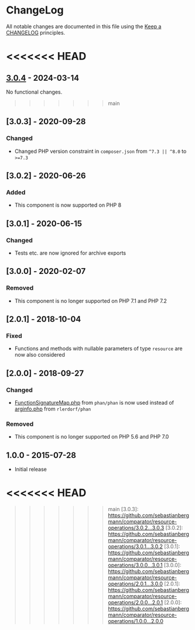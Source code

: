 # ChangeLog

All notable changes are documented in this file using the [Keep a CHANGELOG](https://keepachangelog.com/) principles.

<<<<<<< HEAD
=======
## [3.0.4] - 2024-03-14

No functional changes.

>>>>>>> main
## [3.0.3] - 2020-09-28

### Changed

* Changed PHP version constraint in `composer.json` from `^7.3 || ^8.0` to `>=7.3`

## [3.0.2] - 2020-06-26

### Added

* This component is now supported on PHP 8

## [3.0.1] - 2020-06-15

### Changed

* Tests etc. are now ignored for archive exports

## [3.0.0] - 2020-02-07

### Removed

* This component is no longer supported on PHP 7.1 and PHP 7.2

## [2.0.1] - 2018-10-04

### Fixed

* Functions and methods with nullable parameters of type `resource` are now also considered

## [2.0.0] - 2018-09-27

### Changed

* [FunctionSignatureMap.php](https://raw.githubusercontent.com/phan/phan/master/src/Phan/Language/Internal/FunctionSignatureMap.php) from `phan/phan` is now used instead of [arginfo.php](https://raw.githubusercontent.com/rlerdorf/phan/master/includes/arginfo.php) from `rlerdorf/phan`

### Removed

* This component is no longer supported on PHP 5.6 and PHP 7.0

## 1.0.0 - 2015-07-28

* Initial release

<<<<<<< HEAD
=======
[3.0.4]: https://github.com/sebastianbergmann/comparator/resource-operations/3.0.3...3.0.4
>>>>>>> main
[3.0.3]: https://github.com/sebastianbergmann/comparator/resource-operations/3.0.2...3.0.3
[3.0.2]: https://github.com/sebastianbergmann/comparator/resource-operations/3.0.1...3.0.2
[3.0.1]: https://github.com/sebastianbergmann/comparator/resource-operations/3.0.0...3.0.1
[3.0.0]: https://github.com/sebastianbergmann/comparator/resource-operations/2.0.1...3.0.0
[2.0.1]: https://github.com/sebastianbergmann/comparator/resource-operations/2.0.0...2.0.1
[2.0.0]: https://github.com/sebastianbergmann/comparator/resource-operations/1.0.0...2.0.0
